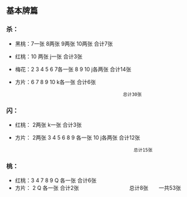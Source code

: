## 基本牌篇
### 杀： 
* 黑桃：7一张 8两张 9两张 10两张           合计7张
* 红桃：10 两张 j一张                      合计3张
* 梅花：2 3 4 5 6 7各一张 8 9 10 j各两张   合计14张
* 方片：6 7 8 9 10 k各一张                 合计6张

                                              总计30张
                                              
### 闪： 
* 红桃： 2两张 k一张                           合计3张
* 方片： 2两张 3 4 5 6 8 9 各一张 10 j各两张   合计12张

                                                  总计15张
                                                  
### 桃：
* 红桃：3 4 7 8 9 Q 各一张          合计6张
* 方片： 2 Q 各一张                 合计2张
                                       　　　　　　
　　　总计8张　　一共53张
